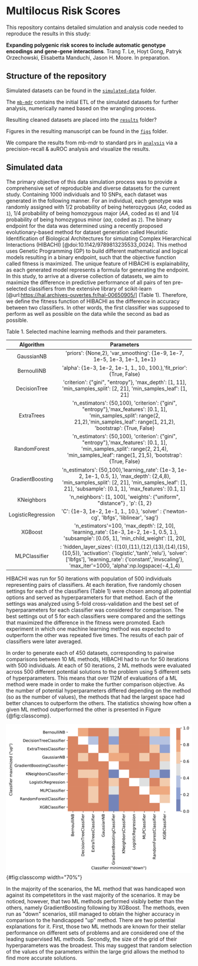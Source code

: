 # Multilocus Risk Scores

This repository contains detailed simulation and analysis code needed to reproduce the results in this study:

**Expanding polygenic risk scores to include automatic genotype encodings and gene-gene interactions**.
Trang T. Le, Hoyt Gong, Patryk Orzechowski, Elisabetta Manduchi, Jason H. Moore.
In preparation.

## Structure of the repository 

Simulated datasets can be found in the [`simulated-data`](simulated-data) folder.

The [`mb-mdr`](mb-mdr) contains the initial ETL of the simulated datasets for further analysis, numerically named based on the wrangling process.

Resulting cleaned datasets are placed into the [`results`](results) folder?

Figures in the resulting manuscript can be found in the [`figs`](figs) folder.

We compare the results from mb-mdr to standard prs in [`analysis`](analysis) via a precision-recall & auROC analysis and visualize the results.


## Simulated data

The primary objective of this data simulation process was to provide a comprehensive set of reproducible and diverse datasets for the current study.
Containing 1000 individuals and 10 SNPs, each dataset was generated in the following manner.
For an individual, each genotype was randomly assigned with 1/2 probability of being heterozygous (*Aa*, coded as `1`), 1/4 probability of being homozygous major (*AA*, coded as `0`) and 1/4 probability of being homozygous minor (*aa*, coded as `2`).
The binary endpoint for the data was determined using a recently proposed evolutionary-based method for dataset generation called Heuristic Identification of Biological Architectures for simulating Complex Hierarchical Interactions (HIBACHI) [@doi:10.1142/9789813235533_0024].
This method uses Genetic Programming (GP) to build different mathematical and logical models resulting in a binary endpoint, such that the objective function called fitness is maximized. 
The unique feature of HIBACHI is explainability, as each generated model represents a formula for generating the endpoint. 
In this study, to arrive at a diverse collection of datasets, we aim to maximize the difference in predictive performance of all pairs of ten pre-selected classifiers from the extensive library of scikit-learn [@url:https://hal.archives-ouvertes.fr/hal-00650905/] (Table 1).
Therefore, we define the fitness function of HIBACHI as the difference in accuracy between two classifiers. In other words, the first classifier was supposed to perform as well as possible on the data while the second as bad as possible.

Table 1. Selected machine learning methods and their parameters.

| Algorithm      |                             Parameters                                         |
|:--------------:|:------------------------------------------------------------------------------:|
| GaussianNB     |'priors': {None,2}, 'var_smoothing': {1e-9, 1e-7, 1e-5, 1e-3, 1e-1, 1e+1}       |
| BernoulliNB    |'alpha': {1e-3, 1e-2, 1e-1, 1., 10., 100.},'fit_prior': {True, False}           |
| DecisionTree   |'criterion': {"gini", "entropy"}, 'max_depth': [1, 11], 'min_samples_split': [2, 21], 'min_samples_leaf': [1, 21]|
|ExtraTrees      |'n_estimators': {50,100}, 'criterion': {"gini", "entropy"},'max_features': [0.1, 1], 'min_samples_split': range(2, 21,2),'min_samples_leaf': range(1, 21,2), 'bootstrap': {True, False}|
|RandomForest    |'n_estimators': {50,100}, 'criterion': {"gini", "entropy"},'max_features': [0.1, 1], 'min_samples_split': range(2, 21,4), 'min_samples_leaf':  range(1, 21,5), 'bootstrap': {True, False}                 |
|GradientBoosting|  'n_estimators': {50,100},'learning_rate': {1e-3, 1e-2, 1e-1, 0.5, 1}, 'max_depth': {2,4,8}, 'min_samples_split': [2, 21], 'min_samples_leaf': [1, 21], 'subsample': [0.1, 1], 'max_features': [0.1, 1]|
|KNeighbors      |'n_neighbors': [1, 100], 'weights': {"uniform", "distance"} , 'p': {1, 2}   |
|LogisticRegression| 'C': {1e-3, 1e-2, 1e-1, 1., 10.}, 'solver' : {'newton-cg', 'lbfgs', 'liblinear', 'sag'}|
|XGBoost     | 'n_estimators'=100, 'max_depth': [2, 10], 'learning_rate': {1e-3, 1e-2, 1e-1, 0.5, 1.}, 'subsample': [0.05, 1], 'min_child_weight': [1, 20],
|MLPClassifier |: 'hidden_layer_sizes': {(10),(11),(12),(13),(14),(15),(10,5)},  'activation': {'logistic','tanh','relu'}, 'solver': ['lbfgs'], 'learning_rate': {'constant','invscaling'}, 'max_iter'=1000, 'alpha':np.logspace(-4,1,4)|

HIBACHI was run for 50 iterations with population of 500 individuals representing pairs of classifiers.
At each iteration, five randomly chosen settings for each of the classifiers (Table 1) were chosen among all potential options and served as hyperparameters for that method.
Each of the settings was analyzed using 5-fold cross-validation and the best set of hyperparameters for each classifier was considered for comparison. 
The best settings out of 5 for each classifiers were compared and the settings that maximized the difference in the fitness were promoted.
Each experiment in which one machine learning method was expected to outperform the other was repeated five times.
The results of each pair of classifiers were later averaged.

In order to generate each of 450 datasets, corresponding to pairwise comparisons between 10 ML methods, HIBACHI had to run for 50 iterations with 500 individuals.
At each of 50 iterations, 2 ML methods were evaluated across 500 different potential solutions to the problem using 5 different sets of hyperparameters.
This means that over 112M of evaluations of a ML method were made in order to make the further comparison objective.
As the number of potential hyperparameters differed depending on the method (so as the number of values), the methods that had the largest space had better chances to outperform the others.
The statistics showing how often a given ML method outperformed the other is presented in Figure {@fig:classcomp}.

![The frequency of "up" ML method outperforming "down" method (ideally all the chart should be red)](figs/class_comp.png){#fig:classcomp width="70%"}

In the majority of the scenarios, the ML method that was handicaped won against its competetitors in the vast majority of the scenarios.
It may be noticed, however, that two ML methods performed visibly better than the others, namely GradientBoosting following by XGBoost.
The methods, even run as "down" scenarios, still managed to obtain the higher accuracy in comparison to the handicapped "up" method.
There are two potential explanations for it.
First, those two ML methods are known for their stellar performance on different sets of problems and are considered one of the leading supervised ML methods.
Secondly, the size of the grid of their hyperparameters was the broadest.
This may suggest that random selection of the values of the parameters within the large grid allows the method to find more accurate solutions.